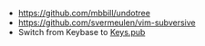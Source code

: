 * https://github.com/mbbill/undotree
* https://github.com/svermeulen/vim-subversive
* Switch from Keybase to [Keys.pub](https://keys.pub)
